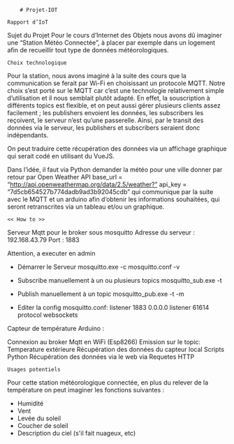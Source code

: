         # Projet-IOT

    Rapport d’IoT
    
Sujet du Projet
Pour le cours d’Internet des Objets nous avons dû imaginer une “Station Météo Connectée”, à placer par exemple dans un logement afin de recueillir tout type de données météorologiques.

    Choix technologique
Pour la station, nous avons imaginé à la suite des cours que la communication se ferait par Wi-Fi en choisissant un protocole MQTT. Notre choix s’est porté sur le MQTT car c’est une technologie relativement simple d’utilisation et il nous semblait plutôt adapté. En effet, la souscription à différents topics est flexible, et on peut aussi gérer plusieurs clients assez facilement ; les publishers envoient les données, les subscribers les reçoivent, le serveur n’est qu’une passerelle. Ainsi, par le transit des données via le serveur, les publishers et subscribers seraient donc indépendants.

On peut traduire cette récupération des données via un affichage graphique qui serait codé en utilisant du VueJS.

Dans l’idée, il faut via Python demander la météo pour une ville donner par retour par Open Weather API base_url = “http://api.openweathermap.org/data/2.5/weather?” api_key = “7d5cb654527b774dadb9ad3b92045cdb” qui communique par la suite avec le MQTT et un arduino afin d’obtenir les informations souhaitées, qui seront retranscrites via un tableau et/ou un graphique.

    << How to >>
    
Serveur Mqtt pour le broker sous mosquitto 
Adresse du serveur : 192.168.43.79 
Port : 1883

Attention, a executer en admin 

- Démarrer le Serveur 
mosquitto.exe -c mosquitto.conf -v 

- Subscribe manuellement à un ou plusieurs topics
mosquitto_sub.exe -t 

- Publish manuellement à un topic
mosquitto_pub.exe -t -m 

- Editer la config
mosquitto.conf: 
listener 1883 0.0.0.0 
listener 61614 
protocol websockets


Capteur de température Arduino :

Connexion au broker Mqtt en WiFi (Esp8266) Emission sur le topic: Temperature extérieure
Récupération des données du capteur local
Scripts Python Récupération des données via le web via Requetes HTTP

    Usages potentiels
Pour cette station météorologique connectée, en plus du relever de la température on peut imaginer les fonctions suivantes :

+ Humidité
+ Vent
+ Levée du soleil
+ Coucher de soleil
+ Description du ciel (s'il fait nuageux, etc)
